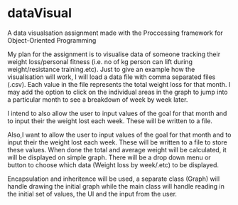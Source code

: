 # dataVisual
A data visualsation assignment made with the Proccessing framework for Object-Oriented Programming

My plan for the assignment is to visualise data of someone tracking their weight loss/personal fitness (i.e. no of kg person can lift during weight/resistance training.etc).
Just to give an example how the visualisation will work, I will load a data file with comma separated files (.csv). Each value in the file represents the total weight loss for that month.
I may add the option to click on the individual areas in the graph to jump into a particular month to see a breakdown of week by week later.

I intend to also allow the user to input values of the goal for that month and to input their the weight lost each week. These will be written to a file.

Also,I want to allow the user to input values of the goal for that month and to input their the weight lost each week. These will be written to a file to store these values. When done the total and average weight will be calculated, it will be displayed on simple graph. There will be a drop down menu or button to choose which data (Weight loss by week/.etc) to be displayed. 

Encapsulation and inheritence will be used, a separate class (Graph) will handle drawing the initial graph while the main class will handle reading in the initial set of values, the UI and the input from the user.




